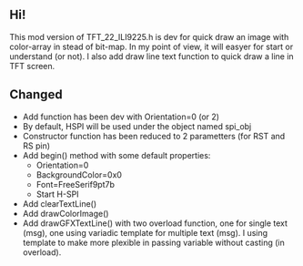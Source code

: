 ## Hi!
This mod version of TFT_22_ILI9225.h is dev for quick draw an image with color-array in stead of bit-map. In my point of view, it will easyer for start or understand (or not). I also add draw line text function to quick draw a line in TFT screen.
## Changed
- Add function has been dev with Orientation=0 (or 2)
- By default, HSPI will be used under the object named spi_obj
- Constructor function has been reduced to 2 parametters (for RST and RS pin)
- Add begin() method with some default properties: 
  - Orientation=0
  - BackgroundColor=0x0
  - Font=FreeSerif9pt7b
  - Start H-SPI
- Add clearTextLine()
- Add drawColorImage()
- Add drawGFXTextLine() with two overload function, one for single text (msg), one using variadic template for multiple text (msg). I using template to make more plexible in passing variable without casting (in overload).